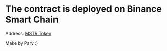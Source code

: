 <h1>The contract is deployed on Binance Smart Chain</h1>

Address: <a href ="https://bscscan.com/address/0x41a94289b661092c2f73129c12cb05bd8424a141">MSTR Token</a>

Make by Parv :)